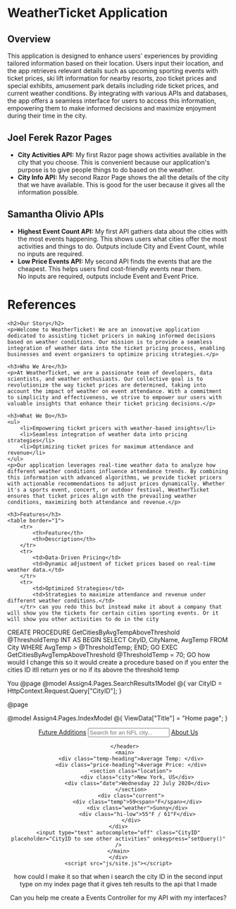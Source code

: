 # WeatherTicket Application

## Overview

This application is designed to enhance users' experiences by providing tailored information based on their location. Users input their location, and the app retrieves relevant details such as upcoming sporting events with ticket prices, ski lift information for nearby resorts, zoo ticket prices and special exhibits, amusement park details including ride ticket prices, and current weather conditions. By integrating with various APIs and databases, the app offers a seamless interface for users to access this information, empowering them to make informed decisions and maximize enjoyment during their time in the city.



## Joel Ferek Razor Pages

- **City Activities API:** My first Razor page shows activities available in the city that you choose. This is convenient because our application's purpose is to give people things to do based on the weather.
- **City Info API:** My second Razor Page shows the all the details of the city that we have available. This is good for the user because it gives all the information possible.

## Samantha Olivio APIs
- **Highest Event Count API:** My first API gathers data about the cities with the most events happening. This shows users what cities offer the most activities and things to do. Outputs include City and Event Count, while no inputs are required. 
- **Low Price Events API:** My second API finds the events that are the cheapest. This helps users find cost-friendly events near them.  
No inputs are required, outputs include Event and Event Price. 
# References

<body>


    <h2>Our Story</h2>
    <p>Welcome to WeatherTicket! We are an innovative application dedicated to assisting ticket pricers in making informed decisions based on weather conditions. Our mission is to provide a seamless integration of weather data into the ticket pricing process, enabling businesses and event organizers to optimize pricing strategies.</p>

    <h3>Who We Are</h3>
    <p>At WeatherTicket, we are a passionate team of developers, data scientists, and weather enthusiasts. Our collective goal is to revolutionize the way ticket prices are determined, taking into account the impact of weather on event attendance. With a commitment to simplicity and effectiveness, we strive to empower our users with valuable insights that enhance their ticket pricing decisions.</p>

    <h3>What We Do</h3>
    <ul>
        <li>Empowering ticket pricers with weather-based insights</li>
        <li>Seamless integration of weather data into pricing strategies</li>
        <li>Optimizing ticket prices for maximum attendance and revenue</li>
    </ul>
    <p>Our application leverages real-time weather data to analyze how different weather conditions influence attendance trends. By combining this information with advanced algorithms, we provide ticket pricers with actionable recommendations to adjust prices dynamically. Whether it's a sports event, concert, or outdoor festival, WeatherTicket ensures that ticket prices align with the prevailing weather conditions, maximizing both attendance and revenue.</p>

    <h3>Features</h3>
    <table border="1">
        <tr>
            <th>Feature</th>
            <th>Description</th>
        </tr>
        <tr>
            <td>Data-Driven Pricing</td>
            <td>Dynamic adjustment of ticket prices based on real-time weather data.</td>
        </tr>
        <tr>
            <td>Optimized Strategies</td>
            <td>Strategies to maximize attendance and revenue under different weather conditions.</td>
        </tr> can you redo this but instead make it about a company that will show you the tickets for certain cities sporting events. Or it will show you other activities to do in the city




CREATE PROCEDURE GetCitiesByAvgTempAboveThreshold
    @ThresholdTemp INT
AS
BEGIN
    SELECT CityID, CityName, AvgTemp
    FROM City
    WHERE AvgTemp > @ThresholdTemp;
END;
GO 
EXEC GetCitiesByAvgTempAboveThreshold @ThresholdTemp = 70;
GO how would I change this so it would create a
 procedure based on if you enter the cities ID itll return yes or no if its abovre the threshold temp




You
@page
@model Assign4.Pages.SearchResults1Model
@{
    var CityID = HttpContext.Request.Query["CityID"];
}

<div id="GetEvents" style="visibility:hidden; "> </div>


<script type="module">
    displayCityEvents(@CityID)
</script>@page
@model Assign4.Pages.IndexModel
@{
    ViewData["Title"] = "Home page";
}

<body>
    <div class="app-wrap">
        <header>
            <a href="Additions">Future Additions</a>
            <input type="text" autocomplete="off" class="search-box" placeholder="Search for an NFL city..." onkeypress="setQuery()" />
            <a href="about-us">About Us</a><br>


        </header>
        <main>
            <div class="temp-heading">Average Temp: </div>
            <div class="price-heading">Average Price: </div>
            <section class="location">
                <div class="city">New York, US</div>
                <div class="date">Wednesday 22 July 2020</div>
            </section>
            <div class="current">
                <div class="temp">59<span>°F</span></div>
                <div class="weather">Sunny</div>
                <div class="hi-low">55°F / 61°F</div>
            </div>
    </div>
    <input type="text" autocomplete="off" class="CityID" placeholder="CityID to see other activities" onkeypress="setQuery()" />
    </main>
    </div>
    <script src="js/site.js"></script>
</body>
</html>
how could I make it so that when i search the city ID in the second input type on my index page that it gives teh results to the api that I made

Can you help me create a Events Controller for my API with my interfaces?

